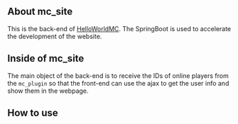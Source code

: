 ## About mc_site

This is the back-end of [HelloWorldMC](https://mc.ee-fans.com). The SpringBoot is used to accelerate the development of the website.

## Inside of mc_site

The main object of the back-end is to receive the IDs of online players from the ``mc_plugin`` so that the front-end can use the ajax to get the user info and show them in the webpage.

## How to use

